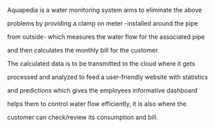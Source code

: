 
Aquapedia is a water monitoring system aims to eliminate the above

problems by providing a clamp on meter -installed around the pipe

from outside- which measures the water flow for the associated pipe

and then calculates the monthly bill for the customer.

The calculated data is to be transmitted to the cloud where it gets

processed and analyzed to feed a user-friendly website with statistics

and predictions which gives the employees informative dashboard

helps them to control water flow efficiently, it is also where the

customer can check/review its consumption and bill.
